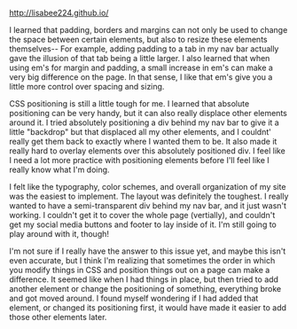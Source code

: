 http://lisabee224.github.io/

I learned that padding, borders and margins can not only be used to change the space between certain elements, but also to resize these elements themselves-- For example, adding padding to a tab in my nav bar actually gave the illusion of that tab being a little larger. I also learned that when using em's for margin and padding, a small increase in em's can make a very big difference on the page. In that sense, I like that em's give you a little more control over spacing and sizing.

CSS positioning is still a little tough for me. I learned that absolute positioning can be very handy, but it can also really displace other elements around it. I tried absolutely positioning a div behind my nav bar to give it a little "backdrop" but that displaced all my other elements, and I couldnt' really get them back to exactly where I wanted them to be. It also made it really hard to overlay elements over this absolutely positioned div. I feel like I need a lot more practice with positioning elements before I'll feel like I really know what I'm doing.

I felt like the typography, color schemes, and overall organization of my site was the easiest to implement. The layout was definitely the toughest. I really wanted to have a semi-transparent div behind my nav bar, and it just wasn't working. I couldn't get it to cover the whole page (vertially), and couldn't get my social media buttons and footer to lay inside of it. I'm still going to play around with it, though!

I'm not sure if I really have the answer to this issue yet, and maybe this isn't even accurate, but I think I'm realizing that sometimes the order in which you modify things in CSS and position things out on a page can make a difference. It seemed like when I had things in place, but then tried to add another element or change the positioning of something, everything broke and got moved around. I found myself wondering if I had added that element, or changed its positioning first, it would have made it easier to add those other elements later.